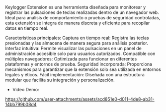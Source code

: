 Keylogger Extension es una herramienta diseñada para monitorear y registrar las pulsaciones de teclas realizadas dentro de un navegador web. Ideal para análisis de comportamiento o pruebas de seguridad controladas, esta extensión se integra de manera discreta y eficiente para recopilar datos en tiempo real.

Características principales:
Captura en tiempo real: Registra las teclas presionadas y las almacena de manera segura para análisis posterior.
Interfaz intuitiva: Permite visualizar las pulsaciones en un panel de administración accesible solo para usuarios autorizados.
Compatible con múltiples navegadores: Optimizada para funcionar en diferentes plataformas y entornos de prueba.
Seguridad incorporada: Proporciona mecanismos para garantizar que la extensión solo sea utilizada en entornos legales y éticos.
Fácil implementación: Diseñada con una estructura modular que facilita su integración y personalización.

- Video Demo: 

https://github.com/user-attachments/assets/acd851e0-d011-4de8-ab31-14bb799b08d4

